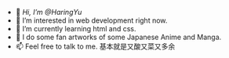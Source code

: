 - 👋 *Hi, I’m @HaringYu*
- 👀 I’m interested in web development right now.
- 🌱 I’m currently learning html and css.
- 💞️ I do some fan artworks of some Japanese Anime and Manga.
- 📫 Feel free to talk to me.
基本就是又酸又菜又多余
<!---
HaringYu/HaringYu is a ✨ special ✨ repository because its `README.md` (this file) appears on your GitHub profile.
You can click the Preview link to take a look at your changes.
--->

